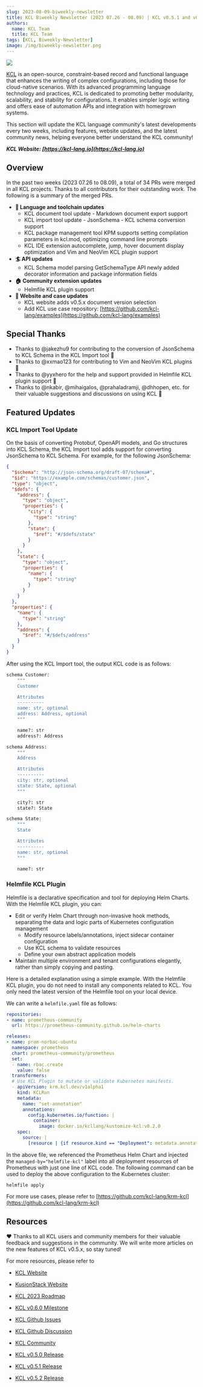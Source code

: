 ```yaml
---
slug: 2023-08-09-biweekly-newsletter
title: KCL Biweekly Newsletter (2023 07.26 - 08.09) | KCL v0.5.1 and v0.5.2 is out!
authors:
  name: KCL Team
  title: KCL Team
tags: [KCL, Biweekly-Newsletter]
image: /img/biweekly-newsletter.png
---
```


![](/img/biweekly-newsletter.png)

[KCL](https://github.com/kcl-lang) is an open-source, constraint-based record and functional language that enhances the writing of complex configurations, including those for cloud-native scenarios. With its advanced programming language technology and practices, KCL is dedicated to promoting better modularity, scalability, and stability for configurations. It enables simpler logic writing and offers ease of automation APIs and integration with homegrown systems.

This section will update the KCL language community's latest developments every two weeks, including features, website updates, and the latest community news, helping everyone better understand the KCL community!

**_KCL Website: [https://kcl-lang.io](https://kcl-lang.io)_**

## Overview

In the past two weeks (2023 07.26 to 08.09), a total of 34 PRs were merged in all KCL projects. Thanks to all contributors for their outstanding work. The following is a summary of the merged PRs.

- **🔧 Language and toolchain updates**
  - KCL document tool update - Markdown document export support
  - KCL import tool update - JsonSchema - KCL schema conversion support
  - KCL package management tool KPM supports setting compilation parameters in kcl.mod, optimizing command line prompts
  - KCL IDE extension autocomplete, jump, hover document display optimization and Vim and NeoVim KCL plugin support
- **🏄 API updates**
  - KCL Schema model parsing GetSchemaType API newly added decorator information and package information fields
- **🏠 Community extension updates**
  - Helmfile KCL plugin support
- **📰 Website and case updates**
  - KCL website adds v0.5.x document version selection
  - Add KCL use case repository: [https://github.com/kcl-lang/examples](https://github.com/kcl-lang/examples)

## Special Thanks

- Thanks to @jakezhu9 for contributing to the conversion of JsonSchema to KCL Schema in the KCL Import tool 🙌
- Thanks to @xxmao123 for contributing to Vim and NeoVim KCL plugins 🙌
- Thanks to @yyxhero for the help and support provided in Helmfile KCL plugin support 🙌
- Thanks to @nkabir, @mihaigalos, @prahaladramji, @dhhopen, etc. for their valuable suggestions and discussions on using KCL 🙌

## Featured Updates

### KCL Import Tool Update

On the basis of converting Protobuf, OpenAPI models, and Go structures into KCL Schema, the KCL Import tool adds support for converting JsonSchema to KCL Schema. For example, for the following JsonSchema:

```json
{
  "$schema": "http://json-schema.org/draft-07/schema#",
  "$id": "https://example.com/schemas/customer.json",
  "type": "object",
  "$defs": {
    "address": {
      "type": "object",
      "properties": {
        "city": {
          "type": "string"
        },
        "state": {
          "$ref": "#/$defs/state"
        }
      }
    },
    "state": {
      "type": "object",
      "properties": {
        "name": {
          "type": "string"
        }
      }
    }
  },
  "properties": {
    "name": {
      "type": "string"
    },
    "address": {
      "$ref": "#/$defs/address"
    }
  }
}
```

After using the KCL Import tool, the output KCL code is as follows:

```python
schema Customer:
    """
    Customer

    Attributes
    ----------
    name: str, optional
    address: Address, optional
    """

    name?: str
    address?: Address

schema Address:
    """
    Address

    Attributes
    ----------
    city: str, optional
    state: State, optional
    """

    city?: str
    state?: State

schema State:
    """
    State

    Attributes
    ----------
    name: str, optional
    """

    name?: str
```

### Helmfile KCL Plugin

Helmfile is a declarative specification and tool for deploying Helm Charts. With the Helmfile KCL plugin, you can:

- Edit or verify Helm Chart through non-invasive hook methods, separating the data and logic parts of Kubernetes configuration management
  - Modify resource labels/annotations, inject sidecar container configuration
  - Use KCL schema to validate resources
  - Define your own abstract application models
- Maintain multiple environment and tenant configurations elegantly, rather than simply copying and pasting.

Here is a detailed explanation using a simple example. With the Helmfile KCL plugin, you do not need to install any components related to KCL. You only need the latest version of the Helmfile tool on your local device.

We can write a `helmfile.yaml` file as follows:

```yaml
repositories:
- name: prometheus-community
  url: https://prometheus-community.github.io/helm-charts

releases:
- name: prom-norbac-ubuntu
  namespace: prometheus
  chart: prometheus-community/prometheus
  set:
  - name: rbac.create
    value: false
  transformers:
  # Use KCL Plugin to mutate or validate Kubernetes manifests.
  - apiVersion: krm.kcl.dev/v1alpha1
    kind: KCLRun
    metadata:
      name: "set-annotation"
      annotations:
        config.kubernetes.io/function: |
          container:
            image: docker.io/kcllang/kustomize-kcl:v0.2.0
    spec:
      source: |
        [resource | {if resource.kind == "Deployment": metadata.annotations: {"managed-by" = "helmfile-kcl"}} for resource in option("resource_list").items]
```

In the above file, we referenced the Prometheus Helm Chart and injected the `managed-by="helmfile-kcl"` label into all deployment resources of Prometheus with just one line of KCL code. The following command can be used to deploy the above configuration to the Kubernetes cluster:

```shell
helmfile apply
```

For more use cases, please refer to [https://github.com/kcl-lang/krm-kcl](https://github.com/kcl-lang/krm-kcl)

## Resources

❤️ Thanks to all KCL users and community members for their valuable feedback and suggestions in the community. We will write more articles on the new features of KCL v0.5.x, so stay tuned!

For more resources, please refer to

- [KCL Website](https://kcl-lang.io/)
- [KusionStack Website](https://kusionstack.io/)

- [KCL 2023 Roadmap](https://kcl-lang.io/docs/community/release-policy/roadmap)
- [KCL v0.6.0 Milestone](https://github.com/kcl-lang/kcl/milestone/6)
- [KCL Github Issues](https://github.com/kcl-lang/kcl/issues)
- [KCL Github Discussion](https://github.com/orgs/kcl-lang/discussions)
- [KCL Community](https://github.com/kcl-lang/community)
- [KCL v0.5.0 Release](https://github.com/kcl-lang/kcl/releases/tag/v0.5.0)
- [KCL v0.5.1 Release](https://github.com/kcl-lang/kcl/releases/tag/v0.5.1)
- [KCL v0.5.2 Release](https://github.com/kcl-lang/kcl/releases/tag/v0.5.2)
